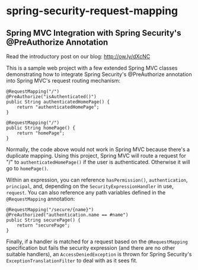 spring-security-request-mapping
===============================

Spring MVC Integration with Spring Security's @PreAuthorize Annotation
----------------------------------------------------------------------

Read the introductory post on our blog: http://ow.ly/dXcNC

This is a sample web project with a few extended Spring MVC classes demonstrating
how to integrate Spring Security's @PreAuthorize annotation into Spring MVC's
request routing mechanism:

    @RequestMapping("/")
    @PreAuthorize("isAuthenticated()")
    public String authenticatedHomePage() {
    	return "authenticatedHomePage";
    }
    
    @RequestMapping("/")
    public String homePage() {
    	return "homePage";
    }

Normally, the code above would not work in Spring MVC because there's a duplicate mapping.
Using this project, Spring MVC will route a request for "/" to `authenticatedHomePage()` if
the user is authenticated. Otherwise it will go to `homePage()`.

Within an expression, you can reference `hasPermission()`, `authentication`, `principal`,
and, depending on the `SecurityExpressionHandler` in use, `request`. You can also reference
any path variables defined in the `@RequestMapping` annotation:

    @RequestMapping("/secure/{name}")
    @PreAuthorized("authentication.name == #name")
    public String securePage() {
    	return "securePage";
    }

Finally, if a handler is matched for a request based on the `@RequestMapping` specification
but fails the security expression (and there are no other suitable handlers),
an `AccessDeniedException` is thrown for Spring Security's `ExceptionTranslationFilter`
to deal with as it sees fit.
